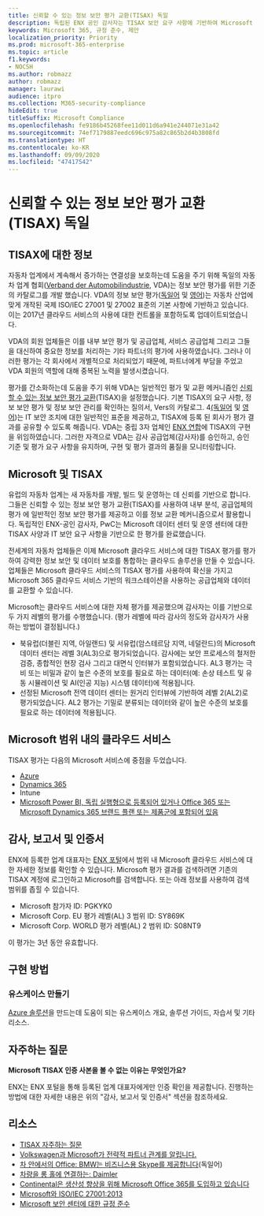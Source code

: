 ```yaml
---
title: 신뢰할 수 있는 정보 보안 평가 교환(TISAX) 독일
description: 독립된 ENX 공인 감사자는 TISAX 보안 요구 사항에 기반하여 Microsoft 클라우드 데이터 센터를 평가했습니다.
keywords: Microsoft 365, 규정 준수, 제안
localization_priority: Priority
ms.prod: microsoft-365-enterprise
ms.topic: article
f1.keywords:
- NOCSH
ms.author: robmazz
author: robmazz
manager: laurawi
audience: itpro
ms.collection: M365-security-compliance
hideEdit: true
titleSuffix: Microsoft Compliance
ms.openlocfilehash: fe9186b45268fee11d011d6a941e244071e31a42
ms.sourcegitcommit: 74ef7179887eedc696c975a82c865b2d4b3808fd
ms.translationtype: HT
ms.contentlocale: ko-KR
ms.lasthandoff: 09/09/2020
ms.locfileid: "47417542"
---
```

# <a name="trusted-information-security-assessment-exchange-tisax-germany"></a>신뢰할 수 있는 정보 보안 평가 교환(TISAX) 독일

## <a name="about-tisax"></a>TISAX에 대한 정보

자동차 업계에서 계속해서 증가하는 연결성을 보호하는데 도움을 주기 위해 독일의 자동차 업계 협회([Verband der Automobilindustrie](https://www.dict.cc/deutsch-englisch/Verband.html), VDA)는 정보 보안 평가를 위한 기준의 카탈로그를 개발 했습니다. VDA의 정보 보안 평가([독일어](https://www.vda.de/de/themen/sicherheit-und-standards/informationssicherheit/informationssicherheit-sicherheitsanforderungen.html) 및 [영어](https://www.vda.de/en/topics/safety-and-standards/information-security/information-security-requirements))는 자동차 산업에 맞게 개작된 국제 ISO/IEC 27001 및 27002 표준의 기본 사항에 기반하고 있습니다. 이는 2017년 클라우드 서비스의 사용에 대한 컨트롤을 포함하도록 업데이트되었습니다.

VDA의 회원 업체들은 이를 내부 보안 평가 및 공급업체, 서비스 공급업체 그리고 그들을 대신하여 중요한 정보를 처리하는 기타 파트너의 평가에 사용하였습니다. 그러나 이러한 평가는 각 회사에서 개별적으로 처리되었기 때문에, 파트너에게 부담을 주었고 VDA 회원의 역할에 대해 중복된 노력을 발생시켰습니다.

평가를 간소화하는데 도움을 주기 위해 VDA는 일반적인 평가 및 교환 메커니즘인 [신뢰할 수 있는 정보 보안 평가 교환](https://www.enx.com/tisax/)(TISAX)을 설정했습니다. 기본 TISAX의 요구 사항, 정보 보안 평가 및 정보 보안 관리를 확인하는 질의서, Vers의 카탈로그. 4[(독일어](https://www.vda.de/de/services/Publikationen.html) 및 [영어](https://www.vda.de/en/services/Publications.html))는 IT 보안 조치에 대한 일반적인 표준을 제공하고, TISAX에 등록 된 회사가 평가 결과를 공유할 수 있도록 해줍니다. VDA는 중립 3자 업체인 [ENX 연합](https://portal.enx.com/ko-KR/en-en/TISAX/tisaxassessmentresults/)에 TISAX의 구현을 위임하였습니다. 그러한 자격으로 VDA는 감사 공급업체(감사자)를 승인하고, 승인 기준 및 평가 요구 사항을 유지하며, 구현 및 평가 결과의 품질을 모니터링합니다.

## <a name="microsoft-and-tisax"></a>Microsoft 및 TISAX

유럽의 자동차 업계는 새 자동차를 개발, 빌드 및 운영하는 데 신뢰를 기반으로 합니다. 그들은 신뢰할 수 있는 정보 보안 평가 교환(TISAX)를 사용하여 내부 분석, 공급업체의 평가 에 일반적인 정보 보안 평가를 제공하고 이를 정보 교환 메커니즘으로서 활용합니다. 독립적인 ENX-공인 감사자, PwC는 Microsoft 데이터 센터 및 운영 센터에 대한 TISAX 사양과 IT 보안 요구 사항을 기반으로 한 평가를 완료했습니다.

전세계의 자동차 업체들은 이제 Microsoft 클라우드 서비스에 대한 TISAX 평가를 평가하여 강력한 정보 보안 및 데이터 보호를 통합하는 클라우드 솔루션을 만들 수 있습니다. 업체들은 Microsoft 클라우드 서비스의 TISAX 평가를 사용하여 확신을 가지고 Microsoft 365 클라우드 서비스 기반의 워크스테이션을 사용하는 공급업체와 데이터를 교환할 수 있습니다.

Microsoft는 클라우드 서비스에 대한 자체 평가를 제공했으며 감사자는 이를 기반으로 두 가지 레벨의 평가를 수행했습니다. (평가 레벨에 따라 감사의 정도와 감사자가 사용 하는 방법이 결정됩니다.)

- 북유럽(더블린 지역, 아일랜드) 및 서유럽(암스테르담 지역, 네덜란드)의 Microsoft 데이터 센터는 레벨 3(AL3)으로 평가되었습니다. 감사에는 보안 프로세스의 철저한 검증, 종합적인 현장 검사 그리고 대면식 인터뷰가 포함되었습니다. AL3 평가는 극비 또는 비밀과 같이 높은 수준의 보호를 필요로 하는 데이터(예: 손상 테스트 및 유동 시뮬레이션 및 AI(인공 지능) 시스템 데이터)에 적용됩니다.
- 선정된 Microsoft 전역 데이터 센터는 원거리 인터뷰에 기반하여 레벨 2(AL2)로 평가되었습니다. AL2 평가는 기밀로 분류되는 데이터와 같이 높은 수준의 보호를 필요로 하는 데이터에 적용됩니다.

## <a name="microsoft-in-scope-cloud-services"></a>Microsoft 범위 내의 클라우드 서비스

TISAX 평가는 다음의 Microsoft 서비스에 중점을 두었습니다.

- [Azure](https://gallery.technet.microsoft.com/Overview-of-Azure-c1be3942)
- [Dynamics 365](https://download.microsoft.com/download/E/1/9/E1977163-7A86-4812-AC18-C03ADC958AAF/Microsoft_Dynamics_365_Cloud_Service_Compliance_Datasheet.pdf)
- Intune
- [Microsoft Power BI, 독립 실행형으로 등록되어 있거나 Office 365 또는 Microsoft Dynamics 365 브랜드 플랜 또는 제품군에 포함되어 있음](https://servicetrust.microsoft.com/ViewPage/TrustDocuments?command=Download&downloadType=Document&downloadId=9f756cce-b15d-45a9-94d7-6a583dee4401&docTab=6d000410-c9e9-11e7-9a91-892aae8839ad_Compliance_Guides)

## <a name="audits-reports-and-certificates"></a>감사, 보고서 및 인증서

ENX에 등록한 업계 대표자는 [ENX 포털](https://portal.enx.com/ko-KR/)에서 범위 내 Microsoft 클라우드 서비스에 대한 자세한 정보를 확인할 수 있습니다. Microsoft 평가 결과를 검색하려면 기존의 TISAX 계정에 로그인하고 Microsoft를 검색합니다. 또는 아래 정보를 사용하여 검색 범위를 좁힐 수 있습니다.

- Microsoft 참가자 ID: PGKYK0
- Microsoft Corp. EU 평가 레벨(AL) 3 범위 ID: SY869K
- Microsoft Corp. WORLD 평가 레벨(AL) 2 범위 ID: S08NT9

이 평가는 3년 동안 유효합니다.

## <a name="how-to-implement"></a>구현 방법

### <a name="manufacturing-use-cases"></a>유스케이스 만들기

[Azure 솔루션](https://docs.microsoft.com/azure/industry/manufacturing/)을 만드는데 도움이 되는 유스케이스 개요, 솔루션 가이드, 자습서 및 기타 리소스.

## <a name="frequently-asked-questions"></a>자주하는 질문

**Microsoft TISAX 인증 사본을 볼 수 없는 이유는 무엇인가요?**

ENX는 ENX 포털을 통해 등록된 업계 대표자에게만 인증 확인을 제공합니다. 진행하는 방법에 대한 자세한 내용은 위의 "감사, 보고서 및 인증서" 섹션을 참조하세요.

## <a name="resources"></a>리소스

- [TISAX 자주하는 질문](https://portal.enx.com/ko-KR/TISAX/faqs/)
- [Volkswagen과 Microsoft가 전략적 파트너 관계를 알립니다.](https://www.volkswagen-newsroom.com/en/press-releases/volkswagen-and-microsoft-announce-strategic-partnership-4234)
- [차 안에서의 Office: BMW는 비즈니스용 Skype를 제공합니다](https://news.microsoft.com/de-de/skype-business-ab-sofort-fahrzeugen-von-bmw-verfugbar/)(독일어)
- [차량을 롱 홀에 연결하는: Daimler](https://customers.microsoft.com/story/daimlertrucks)
- [Continental은 생산성 향상을 위해 Microsoft Office 365를 도입하고 있습니다](https://www.avanade.com/en/clients/continental)
- [Microsoft와 ISO/IEC 27001:2013](offering-iso-27001.md)
- [Microsoft 보안 센터에 대한 규정 준수](https://www.microsoft.com/trust-center/compliance/compliance-overview)
